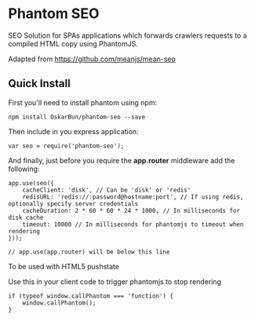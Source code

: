 # Phantom SEO
SEO Solution for SPAs applications which forwards crawlers requests to a compiled HTML copy using PhantomJS.

Adapted from https://github.com/meanjs/mean-seo

## Quick Install
First you'll need to install phantom using npm:

	npm install OskarBun/phantom-seo --save

Then include in you express application:

	var seo = require('phantom-seo');

And finally, just before you require the **app.router** middleware add the following:

	app.use(seo({
		cacheClient: 'disk', // Can be 'disk' or 'redis'
    	redisURL: 'redis://:password@hostname:port', // If using redis, optionally specify server credentials
		cacheDuration: 2 * 60 * 60 * 24 * 1000, // In milliseconds for disk cache
		timeout: 10000 // In milliseconds for phantomjs to timeout when rendering
	}));

	// app.use(app.router) will be below this line

To be used with HTML5 pushstate

Use this in your client code to trigger phantomjs to stop rendering

	if (typeof window.callPhantom === 'function') {
		window.callPhantom();
	}
